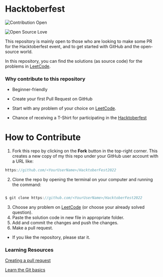 #  Hacktoberfest

![Contribution Open](https://img.shields.io/badge/contributions-welcome-brightgreen.svg?style=flat)

![Open Source Love](https://badges.frapsoft.com/os/v1/open-source.svg?v=103)

This repository is mainly open to those who are looking to make some PR for the Hacktoberfest event, and to get started with GitHub and the open-source world.

In this repository, you can find the solutions (as source code) for the problems in [LeetCode](https://leetcode.com).

###  Why contribute to this repository

- Beginner-friendly

- Create your first Pull Request on GitHub

- Start with any problem of your choice on [LeetCode](https://leetcode.com).

- Chance of receiving a T-Shirt for participating in the [Hacktoberfest](https://hacktoberfest.digitalocean.com)

#  How to Contribute

1. Fork this repo by clicking on the **Fork** button in the top-right corner. This creates a new copy of my this repo under your GitHub user account with a URL like:

```javascript
https://github.com/<YourUserName>/HacktoberFest2022
```

2. Clone the repo by opening the terminal on your computer and running the command:

```javascript

$ git clone https://github.com/<YourUserName>/HacktoberFest2022

```
3. Choose any problem on [LeetCode](https://leetcode.com) (or choose your already solved question).
4. Paste the solution code in new file in appropriate folder.
5. Add and commit the changes and push the changes.
6. Make a pull request.

- If you like the repository, please star it.

###  Learning Resources

[Creating a pull request](https://services.github.com/on-demand/intro-to-github/create-pull-request)

[Learn the Git basics](https://try.github.io)


